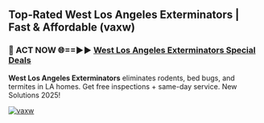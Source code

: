 ## Top-Rated West Los Angeles Exterminators | Fast & Affordable (vaxw)

<h3>🐜 ACT NOW 🌐==►► <a href="https://tinyurl.com/2dysvsjj" rel="nofollow">West Los Angeles Exterminators Special Deals</a></h3>

**West Los Angeles Exterminators** eliminates rodents, bed bugs, and termites in LA homes. Get free inspections + same-day service. New Solutions 2025!

[![vaxw](https://i.imgur.com/JCYaghj.jpeg)](https://tinyurl.com/2dysvsjj)